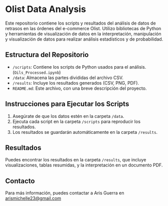 # Olist Data Analysis

Este repositorio contiene los scripts y resultados del análisis de datos de retrasos en las órdenes del e-commerce Olist.
Utilizo bibliotecas de Python y herramientas de visualización de datos en la interpretación, manipulación y visualización de datos para realizar análisis estadísticos y de probabilidad.

## Estructura del Repositorio

- `/scripts`: Contiene los scripts de Python usados para el análisis. (`Oils_Processed.ipynb`)
- `/data`: Almacena las partes divididas del archivo CSV.
- `/results`: Incluye los resultados generados (CSV, PNG, PDF).
- `README.md`: Este archivo, con una breve descripción del proyecto.

## Instrucciones para Ejecutar los Scripts

1. Asegúrate de que los datos estén en la carpeta `/data`.
2. Ejecuta cada script en la carpeta `/scripts` para reproducir los resultados.
3. Los resultados se guardarán automáticamente en la carpeta `/results`.

## Resultados

Puedes encontrar los resultados en la carpeta `/results`, que incluye visualizaciones, tablas resumidas, y la interpretación en un documento PDF.

## Contacto

Para más información, puedes contactar a Aris Guerra en arismichelle23@gmail.com
